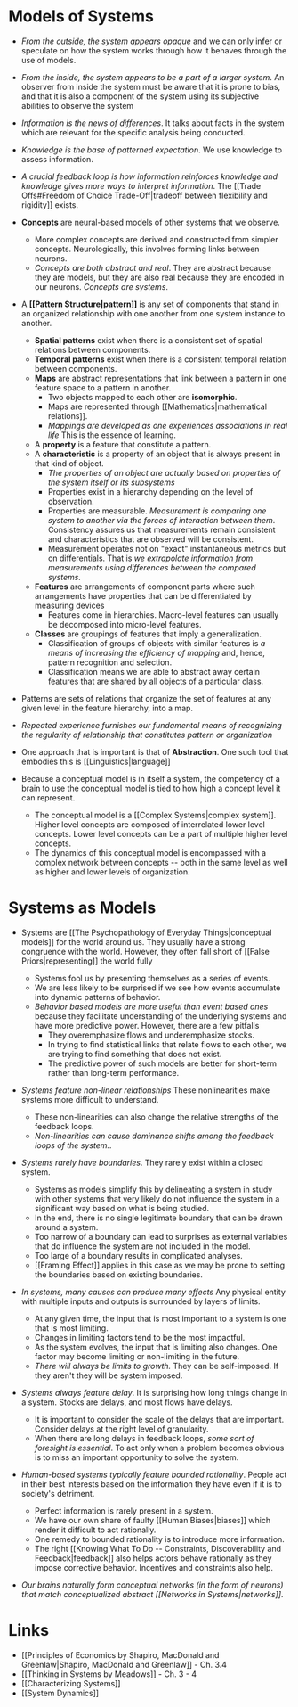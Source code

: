 # Models of Systems 
* *From the outside, the system appears opaque* and we can only infer or speculate on how the system works through how it behaves through the use of models. 
* *From the inside, the system appears to be a part of a larger system*. An observer from inside the system must be aware that it is prone to bias, and that it is also a component of the system using its subjective abilities to observe the system 

* *Information is the news of differences*. It talks about facts in the system which are relevant for the specific analysis being conducted. 
* *Knowledge is the base of patterned expectation*. We use knowledge to assess information.
* *A crucial feedback loop is how information reinforces knowledge and knowledge gives more ways to interpret information*. The [[Trade Offs#Freedom of Choice Trade-Off|tradeoff between flexibility and rigidity]] exists. 

* **Concepts** are neural-based models of other systems that we observe. 
	* More complex concepts are derived and constructed from simpler concepts. Neurologically, this involves forming links between neurons. 
	* *Concepts are both abstract and real*. They are abstract because they are models, but they are also real because they are encoded in our neurons. *Concepts are systems*. 

* A **[[Pattern Structure|pattern]]** is any set of components that stand in an organized relationship with one another from one system instance to another. 
	* **Spatial patterns** exist when there is a consistent set of spatial relations between components. 
	* **Temporal patterns** exist when there is a consistent temporal relation between components. 
	* **Maps** are abstract representations that link between a pattern in one feature space to a pattern in another. 
		* Two objects mapped to each other are **isomorphic**. 
		* Maps are represented through [[Mathematics|mathematical relations]]. 
		* *Mappings are developed as one experiences associations in real life* This is the essence of learning.
	* A **property** is a feature that constitute a pattern.
	* A **characteristic** is a property of an object that is always present in that kind of object. 
		* *The properties of an object are actually based on properties of the system itself or its subsystems*
		* Properties exist in a hierarchy depending on the level of observation. 
		* Properties are measurable. *Measurement is comparing one system to another via the forces of interaction between them*. Consistency assures us that measurements remain consistent and characteristics that are observed will be consistent.
		* Measurement operates not on "exact" instantaneous metrics but on differentials. That is *we extrapolate information from measurements using differences between the compared systems.*
	* **Features** are arrangements of component parts where such arrangements have properties that can be differentiated by measuring devices
		* Features come in hierarchies. Macro-level features can usually be decomposed into micro-level features. 
	* **Classes** are groupings of features that imply a generalization. 
		* Classification of groups of objects with similar features is *a means of increasing the efficiency of mapping* and, hence, pattern recognition and selection. 
		* Classification means we are able to abstract away certain features that are shared by all objects of a particular class. 

* Patterns are sets of relations that organize the set of features at any given level in the feature hierarchy, into a map.
* *Repeated experience furnishes our fundamental means of recognizing the regularity of relationship that constitutes pattern or organization*

* One approach that is important is that of **Abstraction**. One such tool that embodies this is [[Linguistics|language]]

* Because a conceptual model is in itself a system, the competency of a brain to use the conceptual model is tied to how high a concept level it can represent.
	* The conceptual model is a [[Complex Systems|complex system]]. Higher level concepts are composed of interrelated lower level concepts. Lower level concepts can be a part of multiple higher level concepts. 
	* The dynamics of this conceptual model is encompassed with a complex network between concepts -- both in the same level as well as higher and lower levels of organization.
# Systems as Models 
* Systems are [[The Psychopathology of Everyday Things|conceptual models]] for the world around us. They usually have a strong congruence with the world. However, they often fall short of [[False Priors|representing]] the world fully
	* Systems fool us by presenting themselves as a series of events.
	* We are less likely to be surprised if we see how events accumulate into dynamic patterns of behavior.
	* *Behavior based models are more useful than event based ones* because they facilitate understanding of the underlying systems and have more predictive power. However, there are a few pitfalls 
		* They overemphasize flows and underemphasize stocks. 
		* In trying to find statistical links that relate flows to each other, we are trying to find something that does not exist. 
		* The predictive power of such models are better for short-term rather than long-term performance. 

* *Systems feature non-linear relationships* These nonlinearities make systems more difficult to understand. 
	* These non-linearities can also change the relative strengths of the feedback loops. 
	* *Non-linearities can cause dominance shifts among the feedback loops of the system.*.

* *Systems rarely have boundaries*. They rarely exist within a closed system.
	* Systems as models simplify this by delineating a system in study with other systems that very likely do not influence the system in a significant way based on what is being studied.
	* In the end, there is no single legitimate boundary that can be drawn around a system. 
	* Too narrow of a boundary can lead to surprises as external variables that do influence the system are not included in the model.
	* Too large of a boundary results in complicated analyses. 
	* [[Framing Effect]] applies in this case as we may be prone to setting the boundaries based on existing boundaries.

* *In systems, many causes can produce many effects* Any physical entity with multiple inputs and outputs is surrounded by layers of limits. 
	* At any given time, the input that is most important to a system is one that is most limiting. 
	* Changes in limiting factors tend to be the most impactful. 
	* As the system evolves, the input that is limiting also changes. One factor may become limiting or non-limiting in the future. 
	* *There will always be limits to growth.* They can be self-imposed. If they aren't they will be system imposed. 

* *Systems always feature delay*. It is surprising how long things change in a system. Stocks are delays, and most flows have delays. 
	* It is important to consider the scale of the delays that are important. Consider delays at the right level of granularity. 
	* When there are long delays in feedback loops, *some sort of foresight is essential*. To act only when a problem becomes obvious is to miss an important opportunity to solve the system. 

* *Human-based systems typically feature bounded rationality*. People act in their best interests based on the information they have even if it is to society's detriment. 
	* Perfect information is rarely present in a system. 
	* We have our own share of faulty [[Human Biases|biases]] which render it difficult to act rationally. 
	* One remedy to bounded rationality is to introduce more information. 
	* The right [[Knowing What To Do -- Constraints, Discoverability and Feedback|feedback]] also helps actors behave rationally as they impose corrective behavior. Incentives and constraints also help. 

* *Our brains naturally form conceptual networks (in the form of neurons) that match conceptualized abstract [[Networks in Systems|networks]]*.

# Links 
* [[Principles of Economics by Shapiro, MacDonald and Greenlaw|Shapiro, MacDonald and Greenlaw]] - Ch. 3.4
* [[Thinking in Systems by Meadows]] - Ch. 3 - 4
* [[Characterizing Systems]]
* [[System Dynamics]]